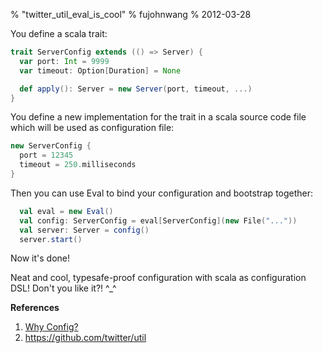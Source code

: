 % "twitter_util_eval_is_cool"
% fujohnwang
% 2012-03-28

You define a scala trait:


```scala
trait ServerConfig extends (() => Server) {
  var port: Int = 9999
  var timeout: Option[Duration] = None

  def apply(): Server = new Server(port, timeout, ...)
}
```



You define a new implementation for the trait in a scala source code file which will be used as configuration file:


```scala
new ServerConfig {
  port = 12345
  timeout = 250.milliseconds
}
```

Then you can use Eval to bind your configuration and bootstrap together:


```scala
  val eval = new Eval()
  val config: ServerConfig = eval[ServerConfig](new File("..."))
  val server: Server = config()
  server.start()
```


Now it's done!

Neat and cool, typesafe-proof configuration with scala as configuration DSL! Don't you like it?! ^_^

__References__

1. [Why Config?](http://robey.lag.net//2012/03/26/why-config.html)
2. <https://github.com/twitter/util>
